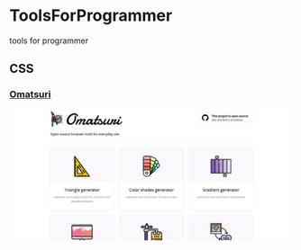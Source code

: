 # ToolsForProgrammer
 tools for programmer


## CSS
### [Omatsuri](https://omatsuri.app/)
<img align="center" src="https://raw.githubusercontent.com/zuwannn/ToolsForProgrammer/main/Omatsuri.png" /> 

